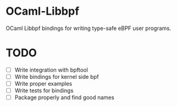 # OCaml-Libbpf
OCaml Libbpf bindings for writing type-safe eBPF user programs.

# TODO
- [ ] Write integration with bpftool
- [ ] Write bindings for kernel side bpf
- [ ] Write proper examples
- [ ] Write tests for bindings
- [ ] Package properly and find good names
